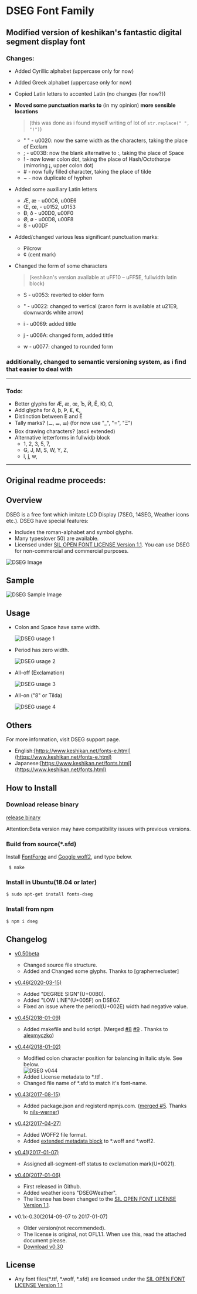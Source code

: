 # DSEG Font Family

## Modified version of keshikan's fantastic digital segment display font

### Changes:

* Added Cyrillic alphabet (uppercase only for now)

* Added Greek alphabet (uppercase only for now)

* Copied Latin letters to accented Latin (no changes {for now?})

* **Moved some punctuation marks to** (in my opinion) **more sensible locations**

  > (this was done as i found myself writing of lot of `str.replace(" ", "!")`)

  * " " - u0020: now the same width as the characters, taking the place of Exclam
  * ; - u003B: now the blank alternative to :, taking the place of Space
  * ! - now lower colon dot, taking the place of Hash/Octothorpe (mirroring ¡, upper colon dot)
  * \# - now fully filled character, taking the place of tilde
  * ~ - now duplicate of hyphen

* Added some auxiliary Latin letters

  * Æ, æ - u00C6, u00E6
  * Œ, œ, - u0152, u0153
  * Ð, ð - u00D0, u00F0
  * Ø, ø - u00D8, u00F8
  * ß - u00DF

* Added/changed various less significant punctuation marks:

  * Pilcrow
  * ¢ (cent mark)

* Changed the form of some characters 

  > (keshikan's version available at uFF10 – uFF5E, fullwidth latin block)

  * S - u0053: reverted to older form
  *  " - u0022: changed to vertical (caron form is available at u21E9, downwards white arrow)

  * i - u0069: added tittle
  * j - u006A: changed form, added tittle
  * w - u0077: changed to rounded form

### additionally, changed to semantic versioning system, as i find that easier to deal with

---

### Todo:

* Better glyphs for Æ, æ, œ, Ъ, Й, Ё, Ю, Ω,
* Add glyphs for ð, þ, Þ, ₤, €, 
* Distinction between Е and Ё
* Tally marks? (𝍠, 𝍡, 𝍢) (for now use "_", "=", "Ξ")
* Box drawing characters? (ascii extended)
* Alternative letterforms in fullwidþ block
  * 1, 2, 3, 5, 7, 
  * G, J, M, S, W, Y, Z,
  * i, j, w, 

---

## Original readme proceeds:

## Overview

DSEG is a free font which imitate LCD Display (7SEG, 14SEG, Weather icons etc.).
DSEG have special features:

 - Includes the roman-alphabet and symbol glyphs.
 - Many types(over 50) are available.
 - Licensed under [SIL OPEN FONT LICENSE Version 1.1](http://scripts.sil.org/OFL). You can use DSEG for non-commercial and commercial purposes.

![DSEG Image](./sample/all_DSEG_list.png)

## Sample
![DSEG Sample Image](./sample/sample_image.png)

## Usage

 - Colon and Space have same width.

   ![DSEG usage 1](http://www.keshikan.net/img/dseg_usage1.png)

 - Period has zero width.

   ![DSEG usage 2](http://www.keshikan.net/img/dseg_usage2.png)

 - All-off (Exclamation)

   ![DSEG usage 3](http://www.keshikan.net/img/dseg_usage3.png)

 - All-on ("8" or Tilda)

   ![DSEG usage 4](http://www.keshikan.net/img/dseg_usage4.png)

## Others

For more information, visit DSEG support page.

 - English:[https://www.keshikan.net/fonts-e.html](https://www.keshikan.net/fonts-e.html)
 - Japanese:[https://www.keshikan.net/fonts.html](https://www.keshikan.net/fonts.html)

## How to Install

### Download release binary

[release binary](https://github.com/keshikan/DSEG/releases)

Attention:Beta version may have compatibility issues with previous versions.

### Build from source(*.sfd)

Install [FontForge](https://fontforge.github.io/en-US/) and [Google woff2](https://github.com/google/woff2), and type below.

     $ make

### Install in Ubuntu(18.04 or later)
    $ sudo apt-get install fonts-dseg

### Install from npm
    $ npm i dseg

## Changelog
 - [v0.50beta](https://github.com/keshikan/DSEG/releases)
    - Changed source file structure.
    - Added and Changed some glyphs.
    Thanks to [graphemecluster]

 - [v0.46(2020-03-15)](https://github.com/keshikan/DSEG/releases/download/v0.46/fonts-DSEG_v046.zip)
    - Added "DEGREE SIGN"(U+00B0).
    - Added "LOW LINE"(U+005F) on DSEG7.
    - Fixed an issue where the period(U+002E) width had negative value.

 - [v0.45(2018-01-09)](https://github.com/keshikan/DSEG/releases/download/v0.45/fonts-DSEG_v045.zip)
    - Added makefile and build script. (Merged [#8](https://github.com/keshikan/DSEG/pull/8) [#9](https://github.com/keshikan/DSEG/pull/9) . Thanks to [alexmyczko](https://github.com/alexmyczko))

 - [v0.44(2018-01-02)](https://github.com/keshikan/DSEG/archive/v0.44.zip)
    - Modified colon character position for balancing in Italic style. See below.  
    ![DSEG v044](http://www.keshikan.net/img/dseg_mod_v044.png)
    - Added License metadata to *.ttf .
    - Changed file name of *.sfd to match it's font-name.
  
 - [v0.43(2017-08-15)](https://github.com/keshikan/DSEG/archive/v0.43.zip)
    - Added package.json and registerd npmjs.com. ([merged #5](https://github.com/keshikan/DSEG/pull/5). Thanks to [nils-werner](https://github.com/nils-werner))

 - [v0.42(2017-04-27)](https://github.com/keshikan/DSEG/archive/v0.42.zip)
    - Added WOFF2 file format.
    - Added [extended metadata block](https://www.w3.org/TR/WOFF/#Metadata)  to *.woff and *.woff2. 
  
 - [v0.41(2017-01-07)](https://github.com/keshikan/DSEG/archive/v0.41.zip)
    - Assigned all-segment-off status to exclamation mark(U+0021).

 - [v0.40(2017-01-06)](https://github.com/keshikan/DSEG/archive/v0.40.zip)
    - First released in Github.
    - Added weather icons "DSEGWeather".
    - The license has been changed to the [SIL OPEN FONT LICENSE Version 1.1](http://scripts.sil.org/OFL).
    
 - v0.1x-0.30(2014-09-07 to 2017-01-07)
    - Older version(not recommended).
    - The license is original, not OFL1.1. When use this, read the attached document please.
    - [Download v0.30](https://www.keshikan.net/archive/DSEG_v030.zip)

## License

- Any font files(*.ttf, *.woff, *.sfd) are licensed under the [SIL OPEN FONT LICENSE Version 1.1](http://scripts.sil.org/OFL)
